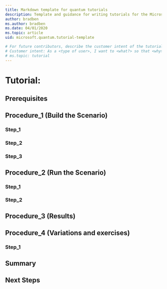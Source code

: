 ```yaml
---
title: Markdown template for quantum tutorials
description: Template and guidance for writing tutorials for the Microsoft Quantum Development Kit documentation. 
author: bradben
ms.author: bradben
ms.date: 04/01/2020
ms.topic: article
uid: microsoft.quantum.tutorial-template

# For future contributors, describe the customer intent of the tutorial
# Customer intent: As a <type of user>, I want to <what?> so that <why>.
# ms.topic: tutorial
---
```


<!-- General guidelines

    * DO:
        * Comment your code generously
        * Include a "Clean Up" section before the Summary section if an environment or configuration needs to be reset
    * DO NOT:
        * Include links to other content (such as our doc set or APIs) in the procedures. Explain everything that the user needs to know to do the task. This helps keep them focused and on task. EXCEPTION for the Prerequisites section for links to installation, configuration, etc.
        * Include a more Info, Resources, or See Also section
    * AVOID:
        * Notes, Tips, and Important boxes. Users find them distracting and generally skip over them. 
        * Excessive bulleted or numbered lists. Use only as needed for clarity. 

-->

# Tutorial: <verb and action> 
 <!-- (example) "Tutorial: Write and Simulate Qubit-level programs in Q#" -->

 <!-- 
    * Provide a high-level abstract of the tutorial: what the user will do, accomplish, and learn. "In this tutorial you will do..." 

    * Provide a bullet list of what is covered, based on the H2 procedure steps 
-->

## Prerequisites
 <!-- 
 Provide as necessary:
     * Software versions of installations
     * Previous tutorials or knowledge
     * Preparations such as creating a host project
-->

## Procedure_1 (Build the Scenario)
<!-- "This procedure walks you through writing the code to..."  -->

<!-- Include:
    * A short sentence or two describing what happens in this section
    * List and link the steps performed in this section
    * [optional] Display the finished and commented Q# code block. It can be beneficial to see the big picture first. 
-->

### Step_1 
<!-- Step names should describe an action, for example, "Add the Quantum.Operations namespace definition", "Measure the qubits and store the results">
<!-- Include
    * Brief description of what this step does
    * Individual steps as needed
    * Explain what this step accomplishes, what commands were used
    * Other pertinent notes or comments
-->
### Step_2

### Step_3

## Procedure_2 (Run the Scenario)
<!-- "This procedure walks you through running the code to..."  -->

<!-- Include:
    * A short sentence or two describing what happens in this section
    * (If more than 2 or 3 steps) List and link the steps performed in this section
-->
### Step_1
<!-- Include (as needed)
    * Brief description of what this step does
    * Individual steps as needed
    * Explain what this step accomplishes, what commands were used
    * Other pertinent notes or comments
-->
### Step_2

## Procedure_3 (Results)
<!-- "This procedure analyzes the output of the scenario..."  -->

<!-- Display the results and explain how they relate to the code and concept -->

## Procedure_4 (Variations and exercises)
<!-- As applicable, take advantage of the working environment the user just built to demonstrate variations of the scenario and to expand and reinforce learning, ie., "What if the input to X was negative?", "Replace <that code> with <this code> and compare the results" -->
### Step_1
<!-- Include (as needed)
    * Brief description of what this step does
    * Individual steps as needed
    * Explain what this step accomplishes, what commands were used
    * Other pertinent notes or comments
-->
## Summary
<!-- Review the scenario and highlight:
    * Key learning takeaways
    * Other possible applications of this knowledge
    * New concepts and commands introduced
-->

## Next Steps
<!-- Include one link only to:
    * The next logical tutorial in the series, or
    * Another related task that the user can do
-->
